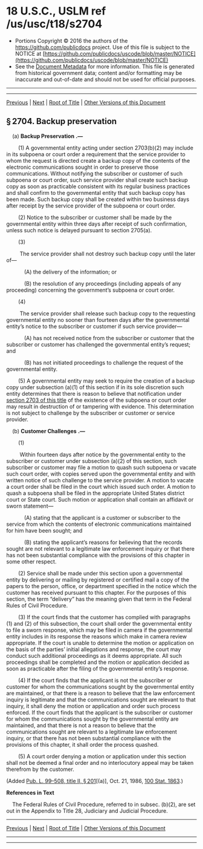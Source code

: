 ---
---

# 18 U.S.C., USLM ref /us/usc/t18/s2704

* Portions Copyright © 2016 the authors of the https://github.com/publicdocs project.
  Use of this file is subject to the NOTICE at [https://github.com/publicdocs/uscode/blob/master/NOTICE](https://github.com/publicdocs/uscode/blob/master/NOTICE)
* See the [Document Metadata](././../../../../..//README.md) for more information.
  This file is generated from historical government data; content and/or formatting may be inaccurate and out-of-date and should not be used for official purposes.

----------
----------

[Previous](./../../../../..//us/usc/t18/ptI/ch121/m__us_usc_t18_s2703.md) | [Next](./../../../../..//us/usc/t18/ptI/ch121/m__us_usc_t18_s2705.md) | [Root of Title](./../../../../../) | [Other Versions of this Document](https://publicdocs.github.io/go/links?ns=uslm&ref=%2Fus%2Fusc%2Ft18%2Fs2704)

## § 2704. Backup preservation

    (a)  __Backup Preservation__  __.—__ 

        (1) A governmental entity acting under section 2703(b)(2) may include in its subpoena or court order a requirement that the service provider to whom the request is directed create a backup copy of the contents of the electronic communications sought in order to preserve those communications. Without notifying the subscriber or customer of such subpoena or court order, such service provider shall create such backup copy as soon as practicable consistent with its regular business practices and shall confirm to the governmental entity that such backup copy has been made. Such backup copy shall be created within two business days after receipt by the service provider of the subpoena or court order.

        (2) Notice to the subscriber or customer shall be made by the governmental entity within three days after receipt of such confirmation, unless such notice is delayed pursuant to section 2705(a).

        (3)

         The service provider shall not destroy such backup copy until the later of—

            (A) the delivery of the information; or

            (B) the resolution of any proceedings (including appeals of any proceeding) concerning the government’s subpoena or court order.

        (4)

         The service provider shall release such backup copy to the requesting governmental entity no sooner than fourteen days after the governmental entity’s notice to the subscriber or customer if such service provider—

            (A) has not received notice from the subscriber or customer that the subscriber or customer has challenged the governmental entity’s request; and

            (B) has not initiated proceedings to challenge the request of the governmental entity.

        (5) A governmental entity may seek to require the creation of a backup copy under subsection (a)(1) of this section if in its sole discretion such entity determines that there is reason to believe that notification under [section 2703 of this title][/us/usc/t18/s2703] of the existence of the subpoena or court order may result in destruction of or tampering with evidence. This determination is not subject to challenge by the subscriber or customer or service provider.

    (b)  __Customer Challenges__  __.—__ 

        (1)

         Within fourteen days after notice by the governmental entity to the subscriber or customer under subsection (a)(2) of this section, such subscriber or customer may file a motion to quash such subpoena or vacate such court order, with copies served upon the governmental entity and with written notice of such challenge to the service provider. A motion to vacate a court order shall be filed in the court which issued such order. A motion to quash a subpoena shall be filed in the appropriate United States district court or State court. Such motion or application shall contain an affidavit or sworn statement—

            (A) stating that the applicant is a customer or subscriber to the service from which the contents of electronic communications maintained for him have been sought; and

            (B) stating the applicant’s reasons for believing that the records sought are not relevant to a legitimate law enforcement inquiry or that there has not been substantial compliance with the provisions of this chapter in some other respect.

        (2) Service shall be made under this section upon a governmental entity by delivering or mailing by registered or certified mail a copy of the papers to the person, office, or department specified in the notice which the customer has received pursuant to this chapter. For the purposes of this section, the term “delivery” has the meaning given that term in the Federal Rules of Civil Procedure.

        (3) If the court finds that the customer has complied with paragraphs (1) and (2) of this subsection, the court shall order the governmental entity to file a sworn response, which may be filed in camera if the governmental entity includes in its response the reasons which make in camera review appropriate. If the court is unable to determine the motion or application on the basis of the parties’ initial allegations and response, the court may conduct such additional proceedings as it deems appropriate. All such proceedings shall be completed and the motion or application decided as soon as practicable after the filing of the governmental entity’s response.

        (4) If the court finds that the applicant is not the subscriber or customer for whom the communications sought by the governmental entity are maintained, or that there is a reason to believe that the law enforcement inquiry is legitimate and that the communications sought are relevant to that inquiry, it shall deny the motion or application and order such process enforced. If the court finds that the applicant is the subscriber or customer for whom the communications sought by the governmental entity are maintained, and that there is not a reason to believe that the communications sought are relevant to a legitimate law enforcement inquiry, or that there has not been substantial compliance with the provisions of this chapter, it shall order the process quashed.

        (5) A court order denying a motion or application under this section shall not be deemed a final order and no interlocutory appeal may be taken therefrom by the customer.

(Added [Pub. L. 99–508, title II, § 201][/us/pl/99/508/s201]\[(a)\], Oct. 21, 1986, [100 Stat. 1863][/us/stat/100/1863].)

 __References in Text__ 

    The Federal Rules of Civil Procedure, referred to in subsec. (b)(2), are set out in the Appendix to Title 28, Judiciary and Judicial Procedure.

----------

[Previous](./../../../../..//us/usc/t18/ptI/ch121/m__us_usc_t18_s2703.md) | [Next](./../../../../..//us/usc/t18/ptI/ch121/m__us_usc_t18_s2705.md) | [Root of Title](./../../../../../) | [Other Versions of this Document](https://publicdocs.github.io/go/links?ns=uslm&ref=%2Fus%2Fusc%2Ft18%2Fs2704)

----------
----------

[/us/usc/t18/s2703]: https://publicdocs.github.io/go/links?ns=uslm&ref=%2Fus%2Fusc%2Ft18%2Fs2703
[/us/pl/99/508/s201]: https://publicdocs.github.io/go/links?ns=uslm&ref=%2Fus%2Fpl%2F99%2F508%2Fs201
[/us/stat/100/1863]: https://publicdocs.github.io/go/links?ns=uslm&ref=%2Fus%2Fstat%2F100%2F1863


